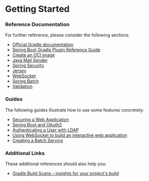 # Getting Started

### Reference Documentation
For further reference, please consider the following sections:

* [Official Gradle documentation](https://docs.gradle.org)
* [Spring Boot Gradle Plugin Reference Guide](https://docs.spring.io/spring-boot/docs/2.4.0-SNAPSHOT/gradle-plugin/reference/html/)
* [Create an OCI image](https://docs.spring.io/spring-boot/docs/2.4.0-SNAPSHOT/gradle-plugin/reference/html/#build-image)
* [Java Mail Sender](https://docs.spring.io/spring-boot/docs/2.3.1.RELEASE/reference/htmlsingle/#boot-features-email)
* [Spring Security](https://docs.spring.io/spring-boot/docs/2.3.1.RELEASE/reference/htmlsingle/#boot-features-security)
* [Jersey](https://docs.spring.io/spring-boot/docs/2.3.1.RELEASE/reference/htmlsingle/#boot-features-jersey)
* [WebSocket](https://docs.spring.io/spring-boot/docs/2.3.1.RELEASE/reference/htmlsingle/#boot-features-websockets)
* [Spring Batch](https://docs.spring.io/spring-boot/docs/2.3.1.RELEASE/reference/htmlsingle/#howto-batch-applications)
* [Validation](https://docs.spring.io/spring-boot/docs/2.3.1.RELEASE/reference/htmlsingle/#boot-features-validation)

### Guides
The following guides illustrate how to use some features concretely:

* [Securing a Web Application](https://spring.io/guides/gs/securing-web/)
* [Spring Boot and OAuth2](https://spring.io/guides/tutorials/spring-boot-oauth2/)
* [Authenticating a User with LDAP](https://spring.io/guides/gs/authenticating-ldap/)
* [Using WebSocket to build an interactive web application](https://spring.io/guides/gs/messaging-stomp-websocket/)
* [Creating a Batch Service](https://spring.io/guides/gs/batch-processing/)

### Additional Links
These additional references should also help you:

* [Gradle Build Scans – insights for your project's build](https://scans.gradle.com#gradle)


